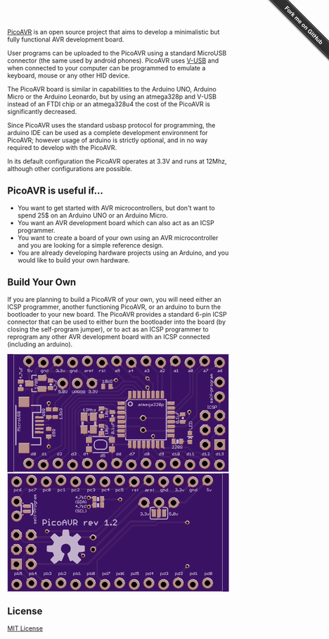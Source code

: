 [PicoAVR](http://acornejo.github.io/picoAVR) is an open source project
that aims to develop a minimalistic but fully functional AVR development
board.

User programs can be uploaded to the PicoAVR using a standard MicroUSB
connector (the same used by android phones). PicoAVR uses
[V-USB](http://www.obdev.at/products/vusb/index.html) and when connected
to your computer can be programmed to
emulate a keyboard, mouse or any other HID device.

The PicoAVR board is similar in capabilities to the Arduino UNO, Arduino
Micro or the Arduino Leonardo, but by using an atmega328p and V-USB
instead of an FTDI chip or an atmega328u4 the cost of the PicoAVR is
significantly decreased.

Since PicoAVR uses the standard usbasp protocol for programming, the
arduino IDE can be used as a complete development environment for
PicoAVR; however usage of arduino is strictly optional, and in no way
required to develop with the PicoAVR.

In its default configuration the PicoAVR operates at 3.3V and runs at
12Mhz, although other configurations are possible.


## PicoAVR is useful if...

* You want to get started with AVR microcontrollers, but don't want to
spend 25$ on an Arduino UNO or an Arduino Micro.
* You want an AVR development board which can also act as an ICSP
programmer.
* You want to create a board of your own using an AVR microcontroller
and you are looking for a simple reference design.
* You are already developing hardware projects using an Arduino, and you
would like to build your own hardware.

## Build Your Own

If you are planning to build a PicoAVR of your own, you will need either
an ICSP programmer, another functioning PicoAVR, or an arduino to burn
the bootloader to your new board. The PicoAVR provides a standard 6-pin
ICSP connector that can be used to either burn the bootloader into the
board (by closing the self-program jumper), or to act as an ICSP
programmer to reprogram any other AVR development board with an ICSP
connected (including an arduino).

![TopBoard](images/board_top_render.png "Top View PCB")
![BottomBoard](images/board_bottom_render.png "Bottom View PCB")

## License

[MIT License](http://opensource.org/licenses/MIT)

<div class="github-fork-ribbon-wrapper right fixed" style="width: 150px;height: 150px;position: fixed;overflow: hidden;top: 0;z-index: 9999;pointer-events: none;right: 0;"><div class="github-fork-ribbon" style="position: absolute;padding: 2px 0;background-color: #333;background-image: linear-gradient(to bottom, rgba(0, 0, 0, 0), rgba(0, 0, 0, 0.15));-webkit-box-shadow: 0 2px 3px 0 rgba(0, 0, 0, 0.5);-moz-box-shadow: 0 2px 3px 0 rgba(0, 0, 0, 0.5);box-shadow: 0 2px 3px 0 rgba(0, 0, 0, 0.5);z-index: 9999;pointer-events: auto;top: 42px;right: -43px;-webkit-transform: rotate(45deg);-moz-transform: rotate(45deg);-ms-transform: rotate(45deg);-o-transform: rotate(45deg);transform: rotate(45deg);"><a href="https://github.com/acornejo/picoAVR" style="font: 700 13px &quot;Helvetica Neue&quot;, Helvetica, Arial, sans-serif;color: #fff;text-decoration: none;text-shadow: 0 -1px rgba(0, 0, 0, 0.5);text-align: center;width: 200px;line-height: 20px;display: inline-block;padding: 2px 0;border-width: 1px 0;border-style: dotted;border-color: rgba(255, 255, 255, 0.7);">Fork me on GitHub</a></div></div>

